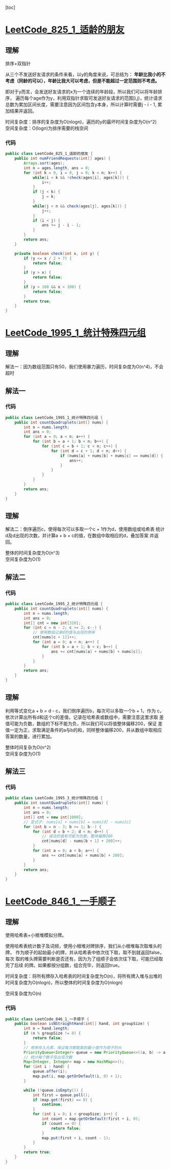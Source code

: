 [toc]

# [LeetCode_825_1_适龄的朋友](https://leetcode-cn.com/problems/friends-of-appropriate-ages/)
## 理解
排序+双指针  

从三个不发送好友请求的条件来看，以y的角度来说，可总结为：
**年龄比我小的不考虑（同龄的可以），年龄比我大可以考虑，但是不能超过一定范围则不考虑。**

即对于y而言，会发送好友请求的x为一个连续的年龄段，所以我们可以将年龄排序，
遍历每个age作为y，利用双指针求取可发送好友请求的范围[i,j)，统计请求
总数为累加区间长度，需要注意因为区间包含y本身，所以计算时需要j - i - 1,
累加结果并返回。

时间复杂度：排序的复杂度为O(nlogn)，遍历的y的最坏时间复杂度为O(n^2)  
空间复杂度：O(logn)为排序需要的栈空间

### 代码
```java
public class LeetCode_825_1_适龄的朋友 {
    public int numFriendRequests(int[] ages) {
        Arrays.sort(ages);
        int n = ages.length, ans = 0;
        for (int k = 0, i = 0, j = 0; k < n; k++) {
            while(i < k && !check(ages[i], ages[k])) {
                i++;
            }
            if (j < k) {
                j = k;
            }
            while(j < n && check(ages[j], ages[k])) {
                j++;
            }
            if (i < j) {
                ans += j - i - 1;
            }
        }
        return ans;
    }

    private boolean check(int x, int y) {
        if (y <= x / 2 + 7) {
            return false;
        }
        if (y > x) {
            return false;
        }
        if (y > 100 && x < 100) {
            return false;
        }
        return true;
    }
}
```

# [LeetCode_1995_1_统计特殊四元组](https://leetcode-cn.com/problems/count-special-quadruplets/)
## 理解
解法一：因为数组范围只有50，我们使用暴力遍历，时间复杂度为O(n^4)，不会
超时

## 解法一
### 代码
```java
public class LeetCode_1995_1_统计特殊四元组 {
    public int countQuadruplets(int[] nums) {
        int n = nums.length;
        int ans = 0;
        for (int a = 0; a < n; a++) {
            for (int b = a + 1; b < n; b++) {
                for (int c = b + 1; c < n; c++) {
                    for (int d = c + 1; d < n; d++) {
                        if (nums[a] + nums[b] + nums[c] == nums[d]) {
                            ans++;
                        }
                    }
                }
            }
        }
        return ans;
    }
}
```

## 理解
解法二：倒序遍历c，使得每次可以多取一个c + 1作为d，使用数组或哈希表
统计d及d出现的次数，并计算a + b + c的值，在数组中取相应的d，叠加答案
并返回。

整体的时间复杂度为O(n^3)  
空间复杂度为O(1)

## 解法二
### 代码
```java
public class LeetCode_1995_2_统计特殊四元组 {
    public int countQuadruplets(int[] nums) {
        int n = nums.length;
        int ans = 0;
        int[] cnt = new int[310];
        for (int c = n - 2; c >= 2; c--) {
            // 使用数组记录d的值与出现的频率
            cnt[nums[c + 1]]++;
            for (int a = 0; a < n; a++) {
                for (int b = a + 1; b < c; b++) {
                    ans += cnt[nums[a] + nums[b] + nums[c]];
                }
            }
        }
        return ans;
    }
}
```

## 理解
利用等式变化a + b = d - c，我们倒序遍历b，每次可以多取一个b + 1，作为
c，依次计算出所有d和这个c的差值，记录在哈希表或数组中，需要注意这里求取
差值可能为负数，数组的下标不能为负，所以我们可以将值整体偏移200，保证
差值一定为正，求取满足条件的a与b的和，同样整体偏移200，并从数组中取相应
答案的数量，进行累加。

整体时间复杂为O(n^2)  
空间复杂度为O(1)

## 解法三
### 代码
```java
public class LeetCode_1995_3_统计特殊四元组 {
    public int countQuadruplets(int[] nums) {
        int n = nums.length;
        int ans = 0;
        int[] cnt = new int[1000];
        // 变式子: nums[a] + nums[b] = nums[d] - nums[c]
        for (int b = n - 3; b >= 1; b--) {
            for (int d = b + 2; d < n; d++) {
                // 减法的值有可能为负数，整体偏移200
                cnt[nums[d] - nums[b + 1] + 200]++;
            }
            for (int a = 0; a < b; a++) {
                ans += cnt[nums[a] + nums[b] + 200];
            }
        }
        return ans;
    }
}
```

# [LeetCode_846_1_一手顺子](https://leetcode-cn.com/problems/hand-of-straights/)
## 理解
使用哈希表+小根堆模拟分牌。  

使用哈希表统计数子及词频，使用小根堆对牌排序，我们从小根堆每次取堆头的牌，
作为顺子的起始最小的牌，并从哈希表中依次往下取，取不到就返回false，每次
取的堆头牌需要判断是否还有，因为为了组顺子会依次往下取，可能已经取完了后续
的牌。如果都按分组数，组合完毕，则返回true。

时间复杂度：将所有牌存入哈希表的时间复杂度为O(n)，将所有牌入堆与出堆的
时间复杂度为O(nlogn)，所以整体的时间复杂度为O(nlogn)

空间复杂度为O(n)

### 代码
```java
public class LeetCode_846_1_一手顺子 {
    public boolean isNStraightHand(int[] hand, int groupSize) {
        int n = hand.length;
        if (n % groupSize != 0) {
            return false;
        }
        // 用来存入元素，保证每次都能取到最小值作为顺子的头
        PriorityQueue<Integer> queue = new PriorityQueue<>((a, b) -> a - b);
        // 统计每个数子及出现次数
        Map<Integer, Integer> map = new HashMap<>();
        for (int i : hand) {
            queue.offer(i);
            map.put(i, map.getOrDefault(i, 0) + 1);
        }

        while (!queue.isEmpty()) {
            int first = queue.poll();
            if (map.get(first) == 0) {
                continue;
            }
            for (int i = 0; i < groupSize; i++) {
                int count = map.getOrDefault(first + i, 0);
                if (count == 0) {
                    return false;
                }
                map.put(first + i, count - 1);
            }
        }
        return true;
    }
}
```